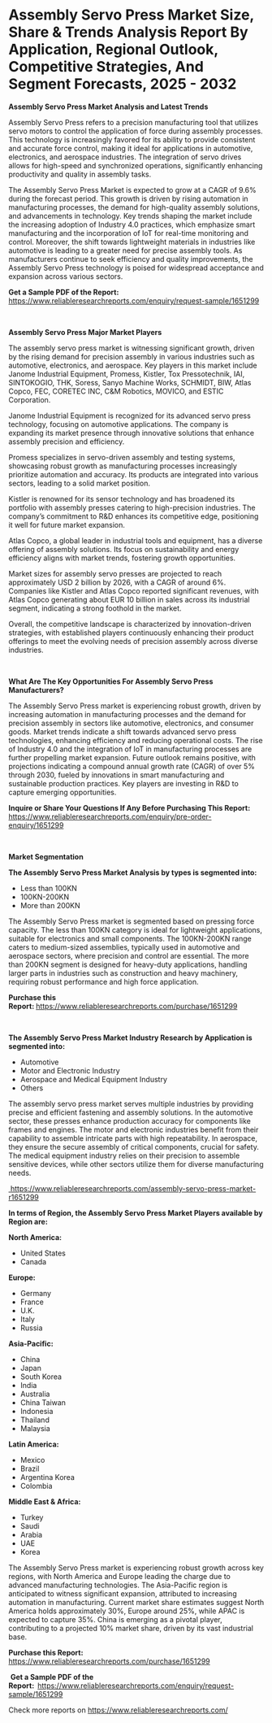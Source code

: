 <p><h1>Assembly Servo Press Market Size, Share & Trends Analysis Report By Application, Regional Outlook, Competitive Strategies, And Segment Forecasts, 2025 - 2032</h1></p><p><strong>Assembly Servo Press Market Analysis and Latest Trends</strong></p>
<p><p>Assembly Servo Press refers to a precision manufacturing tool that utilizes servo motors to control the application of force during assembly processes. This technology is increasingly favored for its ability to provide consistent and accurate force control, making it ideal for applications in automotive, electronics, and aerospace industries. The integration of servo drives allows for high-speed and synchronized operations, significantly enhancing productivity and quality in assembly tasks.</p><p>The Assembly Servo Press Market is expected to grow at a CAGR of 9.6% during the forecast period. This growth is driven by rising automation in manufacturing processes, the demand for high-quality assembly solutions, and advancements in technology. Key trends shaping the market include the increasing adoption of Industry 4.0 practices, which emphasize smart manufacturing and the incorporation of IoT for real-time monitoring and control. Moreover, the shift towards lightweight materials in industries like automotive is leading to a greater need for precise assembly tools. As manufacturers continue to seek efficiency and quality improvements, the Assembly Servo Press technology is poised for widespread acceptance and expansion across various sectors.</p></p>
<p><strong>Get a Sample PDF of the Report:&nbsp;</strong> <a href="https://www.reliableresearchreports.com/enquiry/request-sample/1651299?utm_campaign=2463&utm_medium=2&utm_source=Github&utm_content=ia&utm_term=17022025&utm_id=assembly-servo-press">https://www.reliableresearchreports.com/enquiry/request-sample/1651299</a></p>
<p>&nbsp;</p>
<p><strong>Assembly Servo Press Major Market Players</strong></p>
<p><p>The assembly servo press market is witnessing significant growth, driven by the rising demand for precision assembly in various industries such as automotive, electronics, and aerospace. Key players in this market include Janome Industrial Equipment, Promess, Kistler, Tox Pressotechnik, IAI, SINTOKOGIO, THK, Soress, Sanyo Machine Works, SCHMIDT, BIW, Atlas Copco, FEC, CORETEC INC, C&M Robotics, MOVICO, and ESTIC Corporation.</p><p>Janome Industrial Equipment is recognized for its advanced servo press technology, focusing on automotive applications. The company is expanding its market presence through innovative solutions that enhance assembly precision and efficiency.</p><p>Promess specializes in servo-driven assembly and testing systems, showcasing robust growth as manufacturing processes increasingly prioritize automation and accuracy. Its products are integrated into various sectors, leading to a solid market position.</p><p>Kistler is renowned for its sensor technology and has broadened its portfolio with assembly presses catering to high-precision industries. The company’s commitment to R&D enhances its competitive edge, positioning it well for future market expansion.</p><p>Atlas Copco, a global leader in industrial tools and equipment, has a diverse offering of assembly solutions. Its focus on sustainability and energy efficiency aligns with market trends, fostering growth opportunities.</p><p>Market sizes for assembly servo presses are projected to reach approximately USD 2 billion by 2026, with a CAGR of around 6%. Companies like Kistler and Atlas Copco reported significant revenues, with Atlas Copco generating about EUR 10 billion in sales across its industrial segment, indicating a strong foothold in the market.</p><p>Overall, the competitive landscape is characterized by innovation-driven strategies, with established players continuously enhancing their product offerings to meet the evolving needs of precision assembly across diverse industries.</p></p>
<p>&nbsp;</p>
<p><strong>What Are The Key Opportunities For Assembly Servo Press Manufacturers?</strong></p>
<p><p>The Assembly Servo Press market is experiencing robust growth, driven by increasing automation in manufacturing processes and the demand for precision assembly in sectors like automotive, electronics, and consumer goods. Market trends indicate a shift towards advanced servo press technologies, enhancing efficiency and reducing operational costs. The rise of Industry 4.0 and the integration of IoT in manufacturing processes are further propelling market expansion. Future outlook remains positive, with projections indicating a compound annual growth rate (CAGR) of over 5% through 2030, fueled by innovations in smart manufacturing and sustainable production practices. Key players are investing in R&D to capture emerging opportunities.</p></p>
<p><strong>Inquire or Share Your Questions If Any Before Purchasing This Report:</strong> <a href="https://www.reliableresearchreports.com/enquiry/pre-order-enquiry/1651299?utm_campaign=2463&utm_medium=2&utm_source=Github&utm_content=ia&utm_term=17022025&utm_id=assembly-servo-press">https://www.reliableresearchreports.com/enquiry/pre-order-enquiry/1651299</a></p>
<p>&nbsp;</p>
<p><strong>Market Segmentation</strong></p>
<p><strong>The Assembly Servo Press Market Analysis by types is segmented into:</strong></p>
<p><ul><li>Less than 100KN</li><li>100KN-200KN</li><li>More than 200KN</li></ul></p>
<p><p>The Assembly Servo Press market is segmented based on pressing force capacity. The less than 100KN category is ideal for lightweight applications, suitable for electronics and small components. The 100KN-200KN range caters to medium-sized assemblies, typically used in automotive and aerospace sectors, where precision and control are essential. The more than 200KN segment is designed for heavy-duty applications, handling larger parts in industries such as construction and heavy machinery, requiring robust performance and high force application.</p></p>
<p><strong>Purchase this Report:&nbsp;</strong><a href="https://www.reliableresearchreports.com/purchase/1651299?utm_campaign=2463&utm_medium=2&utm_source=Github&utm_content=ia&utm_term=17022025&utm_id=assembly-servo-press">https://www.reliableresearchreports.com/purchase/1651299</a></p>
<p>&nbsp;</p>
<p><strong>The Assembly Servo Press Market Industry Research by Application is segmented into:</strong></p>
<p><ul><li>Automotive</li><li>Motor and Electronic Industry</li><li>Aerospace and Medical Equipment Industry</li><li>Others</li></ul></p>
<p><p>The assembly servo press market serves multiple industries by providing precise and efficient fastening and assembly solutions. In the automotive sector, these presses enhance production accuracy for components like frames and engines. The motor and electronic industries benefit from their capability to assemble intricate parts with high repeatability. In aerospace, they ensure the secure assembly of critical components, crucial for safety. The medical equipment industry relies on their precision to assemble sensitive devices, while other sectors utilize them for diverse manufacturing needs.</p></p>
<p><a href="https://www.reliableresearchreports.com/assembly-servo-press-market-r1651299?utm_campaign=2463&utm_medium=2&utm_source=Github&utm_content=ia&utm_term=17022025&utm_id=assembly-servo-press">&nbsp;https://www.reliableresearchreports.com/assembly-servo-press-market-r1651299</a></p>
<p><strong>In terms of Region, the Assembly Servo Press Market Players available by Region are:</strong></p>
<p>
    <p> <strong> North America: </strong>
        <ul>
            <li>United States</li>
            <li>Canada</li>
        </ul>
        </p> 
    <p> <strong> Europe: </strong>
        <ul>
            <li>Germany</li>
            <li>France</li>
            <li>U.K.</li>
            <li>Italy</li>
            <li>Russia</li>
        </ul>
        </p> 
    <p> <strong> Asia-Pacific: </strong>
        <ul>
            <li>China</li>
            <li>Japan</li>
            <li>South Korea</li>
            <li>India</li>
            <li>Australia</li>
            <li>China Taiwan</li>
            <li>Indonesia</li>
            <li>Thailand</li>
            <li>Malaysia</li>
        </ul>
        </p> 
    <p> <strong> Latin America: </strong>
        <ul>
            <li>Mexico</li>
            <li>Brazil</li>
            <li>Argentina Korea</li>
            <li>Colombia</li>
        </ul>
        </p> 
    <p> <strong> Middle East & Africa: </strong>
        <ul>
            <li>Turkey</li>
            <li>Saudi</li>
            <li>Arabia</li>
            <li>UAE</li>
            <li>Korea</li>
        </ul>
    </p>
    </p>
<p><p>The Assembly Servo Press market is experiencing robust growth across key regions, with North America and Europe leading the charge due to advanced manufacturing technologies. The Asia-Pacific region is anticipated to witness significant expansion, attributed to increasing automation in manufacturing. Current market share estimates suggest North America holds approximately 30%, Europe around 25%, while APAC is expected to capture 35%. China is emerging as a pivotal player, contributing to a projected 10% market share, driven by its vast industrial base.</p></p>
<p><strong>Purchase this Report: </strong><a href="https://www.reliableresearchreports.com/purchase/1651299?utm_campaign=2463&utm_medium=2&utm_source=Github&utm_content=ia&utm_term=17022025&utm_id=assembly-servo-press">https://www.reliableresearchreports.com/purchase/1651299</a></p>
<p>&nbsp;<strong>Get a Sample PDF of the Report:&nbsp;&nbsp;</strong><a href="https://www.reliableresearchreports.com/enquiry/request-sample/1651299?utm_campaign=2463&utm_medium=2&utm_source=Github&utm_content=ia&utm_term=17022025&utm_id=assembly-servo-press">https://www.reliableresearchreports.com/enquiry/request-sample/1651299</a></p>
<p><strong></strong></p>
<p>Check more reports on <a href="https://www.reliableresearchreports.com/?utm_campaign=2463&utm_medium=2&utm_source=Github&utm_content=ia&utm_term=17022025&utm_id=assembly-servo-press">https://www.reliableresearchreports.com/</a></p>